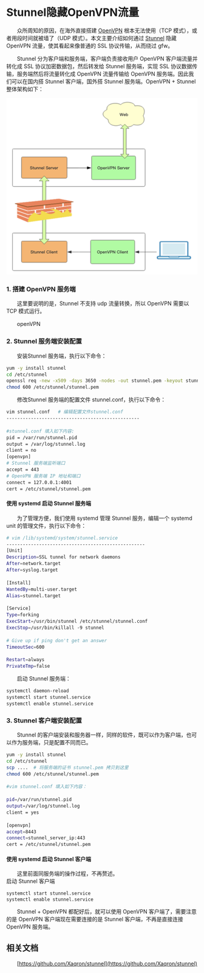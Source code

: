 # Stunnel隐藏OpenVPN流量

　　众所周知的原因，在海外直接搭建 [OpenVPN](https://openvpn.net/) 根本无法使用（TCP 模式），或者用段时间就被墙了（UDP 模式）。本文主要介绍如何通过 [Stunnel](https://www.stunnel.org/) 隐藏 OpenVPN 流量，使其看起来像普通的 SSL 协议传输，从而绕过 gfw。

　　Stunnel 分为客户端和服务端，客户端负责接收用户 OpenVPN 客户端流量并转化成 SSL 协议加密数据包，然后转发给 Stunnel 服务端，实现  SSL 协议数据传输，服务端然后将流量转化成 OpenVPN 流量传输给 OpenVPN 服务端。因此我们可以在国内搭 Stunnel  客户端，国外搭 Stunnel 服务端。OpenVPN + Stunnel 整体架构如下：

​![336678946543465436](assets/336678946543465436-20240612100735-q1ukl49.png)​

### 1. 搭建 OpenVPN 服务端

　　这里要说明的是，Stunnel 不支持 udp 流量转换，所以  OpenVPN 需要以 TCP 模式运行。

　　openVPN

### 2. Stunnel 服务端安装配置

　　安装Stunnel 服务端，执行以下命令：

```bash
yum -y install stunnel
cd /etc/stunnel
openssl req -new -x509 -days 3650 -nodes -out stunnel.pem -keyout stunnel.pem
chmod 600 /etc/stunnel/stunnel.pem
```

　　修改Stunnel 服务端的配置文件 stunnel.conf，执行以下命令：

```bash
vim stunnel.conf   # 编辑配置文件stunnel.conf
-------------------------------------------------

#stunnel.conf 填入如下内容:
pid = /var/run/stunnel.pid
output = /var/log/stunnel.log
client = no
[openvpn]
# Stunnel 服务端监听端口
accept = 443
# OpenVPN 服务端 IP 地址和端口
connect = 127.0.0.1:4001
cert = /etc/stunnel/stunnel.pem
```

#### 使用 systemd 启动 Stunnel 服务端

　　为了管理方便，我们使用 systemd 管理 Stunnel 服务，编辑一个 systemd unit 的管理文件，执行以下命令：

```bash
# vim /lib/systemd/system/stunnel.service
---------------------------------------------------
[Unit]
Description=SSL tunnel for network daemons
After=network.target
After=syslog.target

[Install]
WantedBy=multi-user.target
Alias=stunnel.target

[Service]
Type=forking
ExecStart=/usr/bin/stunnel /etc/stunnel/stunnel.conf
ExecStop=/usr/bin/killall -9 stunnel

# Give up if ping don't get an answer
TimeoutSec=600

Restart=always
PrivateTmp=false
```

　　启动 Stunnel 服务端：

```bash
systemctl daemon-reload
systemctl start stunnel.service
systemctl enable stunnel.service
```

### 3. Stunnel 客户端安装配置

　　Stunnel 的客户端安装和服务器一样，同样的软件，既可以作为客户端，也可以作为服务端，只是配置不同而已。

```bash
yum -y install stunnel
cd /etc/stunnel
scp ....  # 将服务端的证书 stunnel.pem 拷贝到这里
chmod 600 /etc/stunnel/stunnel.pem

#vim stunnel.conf 填入如下内容：

pid=/var/run/stunnel.pid
output=/var/log/stunnel.log
client = yes

[openvpn]
accept=8443
connect=stunnel_server_ip:443
cert = /etc/stunnel/stunnel.pem
```

#### 使用 systemd 启动 Stunnel 客户端

　　这里前面同服务端的操作过程，不再赘述。  
启动 Stunnel 客户端

```
systemctl start stunnel.service
systemctl enable stunnel.service
```

　　Stunnel + OpenVPN 都配好后，就可以使用 OpenVPN 客户端了，需要注意的是 OpenVPN 客户端现在需要连接的是 Stunnel 客户端，不再是直接连接 OpenVPN 服务端。

## 相关文档

　　[https://github.com/Xaqron/stunnel](https://github.com/Xaqron/stunnel)
